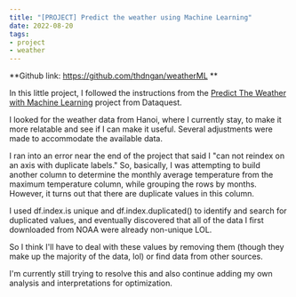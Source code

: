 ```yaml
---
title: "[PROJECT] Predict the weather using Machine Learning"
date: 2022-08-20
tags:
- project
- weather
---
```


**Github link: https://github.com/thdngan/weatherML **

In this little project, I followed the instructions from the [Predict The Weather with Machine Learning](https://youtu.be/km95-NMT6lU) project from Dataquest.

I looked for the weather data from Hanoi, where I currently stay, to make it more relatable and see if I can make it useful. Several adjustments were made to accommodate the available data.

I ran into an error near the end of the project that said I "can not reindex on an axis with duplicate labels." So, basically, I was attempting to build another column to determine the monthly average temperature from the maximum temperature column, while grouping the rows by months. However, it turns out that there are duplicate values in this column.

I used df.index.is unique and df.index.duplicated() to identify and search for duplicated values, and eventually discovered that all of the data I first downloaded from NOAA were already non-unique LOL.

So I think I'll have to deal with these values by removing them (though they make up the majority of the data, lol) or find data from other sources.

I'm currently still trying to resolve this and also continue adding my own analysis and interpretations for optimization.